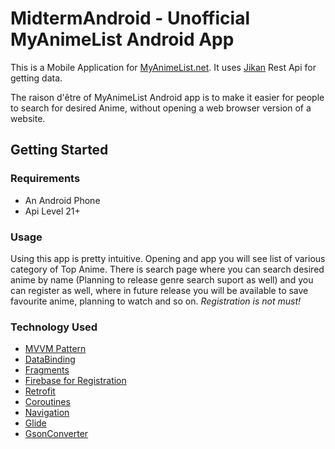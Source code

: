 # MidtermAndroid - Unofficial MyAnimeList Android App

This is a Mobile Application for [MyAnimeList.net](https://myanimelist.net). It uses [Jikan](https://github.com/jikan-me/jikan-rest) Rest Api for getting data.

The raison d'être of MyAnimeList Android app is to make it easier for people to search for desired Anime, without opening a web browser version of a website.


## Getting Started

### Requirements

- An Android Phone
- Api Level 21+

### Usage

Using this app is pretty intuitive. Opening and app you will see list of various category of Top Anime. There is search page where you can search desired anime by name
(Planning to release genre search suport as well) and you can register as well, where in future release you will be available to save favourite anime, planning to watch and so on.
*Registration is not must!* 


### Technology Used

- [MVVM Pattern](https://riptutorial.com/design-patterns/example/27289/model-view-viewmodel--mvvm-)
- [DataBinding](https://developer.android.com/topic/libraries/data-binding/)
- [Fragments](https://developer.android.com/guide/fragments)
- [Firebase for Registration](https://firebase.google.com/docs/android/setup)
- [Retrofit](https://futurestud.io/tutorials/retrofit-getting-started-and-android-client)
- [Coroutines](https://developer.android.com/kotlin/coroutines)
- [Navigation](https://developer.android.com/guide/navigation/)
- [Glide](https://github.com/bumptech/glide)
- [GsonConverter](https://square.github.io/retrofit/1.x/retrofit/retrofit/converter/GsonConverter.html)
